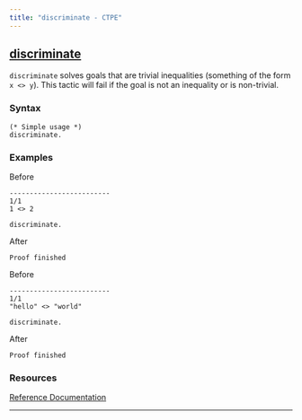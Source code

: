 ```yaml
---
title: "discriminate - CTPE"
---
```


## [discriminate](/SpecificSolvers/discriminate.html)

`discriminate` solves goals that are trivial inequalities (something of the form `x <> y`).
This tactic will fail if the goal is not an inequality or is non-trivial.

### Syntax

```coq
(* Simple usage *)
discriminate.
```

### Examples

Before
```coq
-------------------------
1/1
1 <> 2
```

```coq
discriminate.
```

After
```coq
Proof finished
```

Before
```coq
-------------------------
1/1
"hello" <> "world"
```

```coq
discriminate.
```

After
```coq
Proof finished
```

### Resources

[Reference Documentation](https://coq.inria.fr/doc/master/refman/proofs/writing-proofs/reasoning-inductives.html#coq:tacn.discriminate)

<hr>
